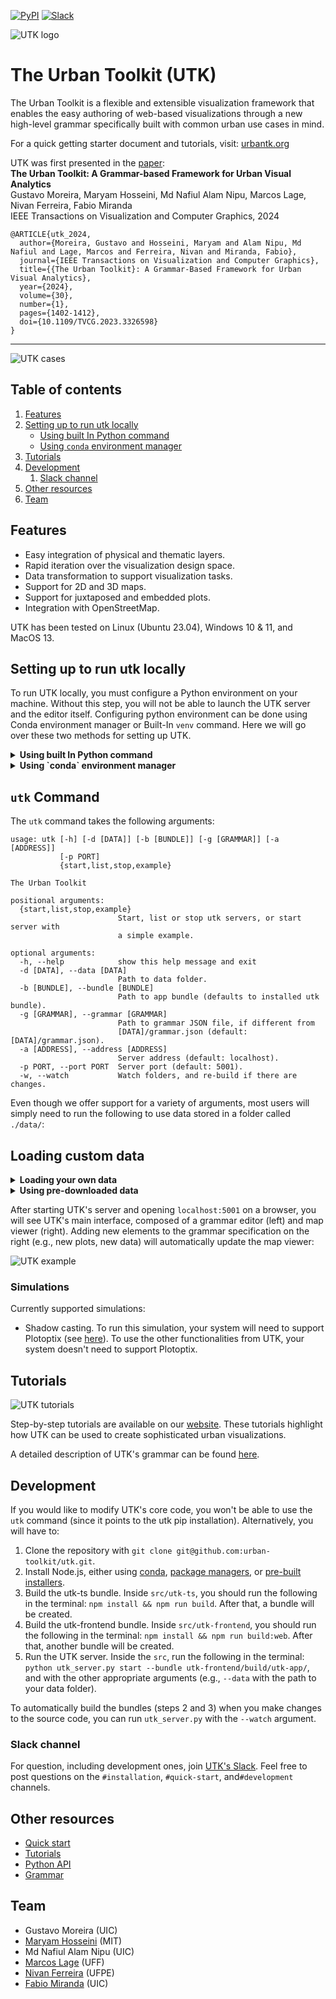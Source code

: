 [![PyPI](https://img.shields.io/pypi/v/utk)](https://pypi.org/project/utk/) [![Slack](https://img.shields.io/badge/slack-4A154B)](https://join.slack.com/t/urbantk/shared_invite/zt-22g7ui2s4-MNKvQ2iL7wc3SmpKnPiL0A)

![UTK logo](https://github.com/urban-toolkit/utk/blob/master/images/logo.jpg?raw=true)

# The Urban Toolkit (UTK)

The Urban Toolkit is a flexible and extensible visualization framework that enables the easy authoring of web-based visualizations
through a new high-level grammar specifically built with common urban use cases in mind.

For a quick getting starter document and tutorials, visit: [urbantk.org](http://urbantk.org)

UTK was first presented in the [paper](https://ieeexplore.ieee.org/document/10290965):  
**The Urban Toolkit: A Grammar-based Framework for Urban Visual Analytics**  
Gustavo Moreira, Maryam Hosseini, Md Nafiul Alam Nipu, Marcos Lage, Nivan Ferreira, Fabio Miranda  
IEEE Transactions on Visualization and Computer Graphics, 2024

```
@ARTICLE{utk_2024,
  author={Moreira, Gustavo and Hosseini, Maryam and Alam Nipu, Md Nafiul and Lage, Marcos and Ferreira, Nivan and Miranda, Fabio},
  journal={IEEE Transactions on Visualization and Computer Graphics}, 
  title={{The Urban Toolkit}: A Grammar-Based Framework for Urban Visual Analytics}, 
  year={2024},
  volume={30},
  number={1},
  pages={1402-1412},
  doi={10.1109/TVCG.2023.3326598}
}
```

---

![UTK cases](https://github.com/urban-toolkit/utk/blob/master/images/image-1.png?raw=true)

## Table of contents
1. [Features](#features)
2. [Setting up to run utk locally](#setting-up-to-run-utk-locally)
   - [Using built In Python command](#using-built-in-python-command)
   - [Using `conda` environment manager](#using-conda-environment-manager)
3. [Tutorials](#tutorials)
4. [Development](#development)
   1. [Slack channel](#slack-channel)
5. [Other resources](#other-resources)
6. [Team](#team)

## Features
- Easy integration of physical and thematic layers.
- Rapid iteration over the visualization design space.
- Data transformation to support visualization tasks.
- Support for 2D and 3D maps.
- Support for juxtaposed and embedded plots.
- Integration with OpenStreetMap.

UTK has been tested on Linux (Ubuntu 23.04), Windows 10 & 11, and MacOS 13.


## Setting up to run utk locally

To run UTK locally, you must configure a Python environment on your machine. Without this step, you will not be able to launch the UTK server and the editor itself. Configuring python environment can be done using Conda environment manager or Built-In `venv` command. Here we will go over these two methods for setting up UTK.

<details>
  <summary><b>Using built In Python command</b></summary>
  
  ## Using built In Python command
  ### **Install Python**
  First you need to ensure correct Python version is installed. Currently supported python versions are 3.9. 3.10, 3.11. If you don't have python installed follow instructions on [Download Python | Python.org](https://www.python.org/downloads/) and install python version 3.10 on your machine. You can check if python is installed by running the following commands 
  ```SHELL
  python3 --version
  ```
  ### **Create a Virtual Environment** 
  Next step is to set up a new virtual environment for UTK to run in. We will use `venv` command for that. `venv` as well as `pip` comes packaged with all Python versions after 3.0, so there is no need to install them. 
  - Choose the location where you will work with UTK: 
  	- Mac/Linux: `/Users/*username*/Desktop/Repos/UTK_ENV`
  	- Windows: `C:\Users\YourUsername\Desktop\UTK_ENV`
  - Run the following commands to create a virtual environment named `UTK_ENV`
  Mac/Linux:
  ```SHELL
  python3 -m venv /Users/*username*/Desktop/UTK_ENV
  
  ```
  Windows:
  ```SHELL
  python3 -m venv C:\Users\YourUsername\Desktop\UTK_ENV
  
  ```
  ### **Activate the Virtual Environment**
  After the environment is set up activate the environment using the following command:
  Mac/Linux:
  ```SHELL
  source /Users/*username*/Desktop/UTK_ENV/bin/activate
  ```
  Windows:
  ```SHELL
  cd C:\Users\YourUsername\Desktop\UTK_ENV
  C:\Users\YourUsername\Desktop\UTK_ENV\Scripts\activate
  ```
  ### **Install Required Packages**
  Once you are in the newly created environment, you need to install `utk` package as well as python kernel and jupyterLab. We can do that by running the following commands:
  ```SHELL
  pip3 install utk
  pip3 install jupyterlab
  pip install ipykernel
  python -m ipykernel install --user --name=UTK_ENV
  ```
  ### **Verify Installation**
   Type the following code into the jupyter notebook and run it. If the code runs successfully, that means the setup is complete and you are ready to use utk.
  ```SHELL
  utk example
  ```
  Go to your browser and type the following to acces the utk server. If successful you will see a view of manhattan with an editor in front of you.
  ```
  http://localhost:5001
  ```
</details>

<details>
  <summary><b>Using `conda` environment manager</b></summary>
  
  ## Using `conda` environment manager

### **Install Conda**
First make sure conda is installed by installing it from the official website: [Download Anaconda Distribution | Anaconda](https://www.anaconda.com/download)
### **Create and activate a Conda Environment**
After having conda installed we can create a new environment to work in by running the following command:
```SHELL
conda create -n UTK_CONDA python=3.10
conda activate UTK_CONDA
```
### **Install Required Packages**
Once you are in the newly created environment, you need to install `utk` package as well as python kernel and jupyterLab. We can do that by running the following commands:
```SHELL
pip3 install utk
pip3 install jupyterlab
pip install ipykernel
python -m ipykernel install --user --name=UTK_CONDA
```
### **Verify Installation**
Type the following code into the jupyter notebook and run it. If the code runs successfully, that means the setup is complete and you are ready to use utk.
```SHELL
utk example
```
Go to your browser and type the following to acces the utk server. If successful you will see a view of manhattan with an editor in front of you.
```
http://localhost:5001
```
</details>

## `utk` Command 
The ``utk`` command takes the following arguments:
```
usage: utk [-h] [-d [DATA]] [-b [BUNDLE]] [-g [GRAMMAR]] [-a [ADDRESS]]
           [-p PORT]
           {start,list,stop,example}

The Urban Toolkit

positional arguments:
  {start,list,stop,example}
                        Start, list or stop utk servers, or start server with
                        a simple example.

optional arguments:
  -h, --help            show this help message and exit
  -d [DATA], --data [DATA]
                        Path to data folder.
  -b [BUNDLE], --bundle [BUNDLE]
                        Path to app bundle (defaults to installed utk bundle).
  -g [GRAMMAR], --grammar [GRAMMAR]
                        Path to grammar JSON file, if different from
                        [DATA]/grammar.json (default: [DATA]/grammar.json).
  -a [ADDRESS], --address [ADDRESS]
                        Server address (default: localhost).
  -p PORT, --port PORT  Server port (default: 5001).
  -w, --watch           Watch folders, and re-build if there are changes.
```

Even though we offer support for a variety of arguments, most users will simply need to run the following to use data stored in a folder called ``./data/``:
## Loading custom data
<details>
    <summary><b>Loading your own data</b></summary>
  
### Loading your own data
If there is a specific map section that you need to work with you can use the following steps:
1. Launch jupyterLab with:
```SHELL
jupyter-lab
```
 You will be prompted to select Python kernel. Select the kernel we created in previous tutorial.


2. Download the data from OSM into the specified folder.
```Python
uc = utk.OSM.load('Manhattan, NY', layers=['surface', 'parks', 'water', 'roads'])
uc.save('./manhattan')
```

This download will get all the data that you need to run utk. Folder with data should contain grammar.json, which is the file which will contain your visualisation 

3. In the terminal launch utk server
```SHELL
utk start --data ./*downloaded_data*
```

4. Go to your browser and type. I successful you will see a view of manhattan with an editor in front of you.
```
http://localhost:5001
```
</details>


<details>
    <summary><b>Using pre-downloaded data</b></summary>
  
  ## Using pre-downloaded data
Some of our tutorials will provide a download link with a data file. In this case all you need to do is go to the folder in which the downloaded folder is located and do the following steps(Assuming you are in the correct environment):
1. In the terminal launch utk server
```SHELL
utk start --data ./*downloaded_data*
```

2. Go to your browser and type. I successful you will see a view of manhattan with an editor in front of you.
```
http://localhost:5001
```
</details>

After starting UTK's server and opening ``localhost:5001`` on a browser, you will see UTK's main interface, composed of a grammar editor (left) and map viewer (right). Adding new elements to the grammar specification on the right (e.g., new plots, new data) will automatically update the map viewer:

![UTK example](https://github.com/urban-toolkit/utk/blob/master/images/example.gif?raw=true)

### Simulations 

Currently supported simulations: 
- Shadow casting. To run this simulation, your system will need to support Plotoptix (see [here](https://plotoptix.rnd.team/)). To use the other functionalities from UTK, your system doesn't need to support Plotoptix. 

## Tutorials

![UTK tutorials](https://github.com/urban-toolkit/utk/blob/master/images/tutorials.png?raw=true)

Step-by-step tutorials are available on our [website](http://urbantk.org/home-tutorials). These tutorials highlight how UTK can be used to create sophisticated urban visualizations.

A detailed description of UTK's grammar can be found [here](https://github.com/urban-toolkit/utk/blob/master/grammar.md).

## Development

If you would like to modify UTK's core code, you won't be able to use the ``utk`` command (since it points to the utk pip installation). Alternatively, you will have to:
1. Clone the repository with ``git clone git@github.com:urban-toolkit/utk.git``.
1. Install Node.js, either using [conda](https://anaconda.org/conda-forge/nodejs), [package managers](https://nodejs.org/en/download/package-manager), or [pre-built installers](https://nodejs.org/en/download).
2. Build the utk-ts bundle. Inside ``src/utk-ts``, you should run the following in the terminal: ``npm install && npm run build``. After that, a bundle will be created.
3. Build the utk-frontend bundle. Inside ``src/utk-frontend``, you should run the following in the terminal: ``npm install && npm run build:web``. After that, another bundle will be created.
4. Run the UTK server. Inside the ``src``, run the following in the terminal: ``python utk_server.py start --bundle utk-frontend/build/utk-app/``, and with the other appropriate arguments (e.g., ``--data`` with the path to your data folder).

To automatically build the bundles (steps 2 and 3) when you make changes to the source code, you can run ``utk_server.py`` with the ``--watch`` argument.

### Slack channel

For question, including development ones, join [UTK's Slack](https://join.slack.com/t/urbantk/shared_invite/zt-22g7ui2s4-MNKvQ2iL7wc3SmpKnPiL0A). Feel free to post questions on the ``#installation``, ``#quick-start``, and``#development`` channels.

## Other resources
- [Quick start](http://urbantk.org/get-started/)
- [Tutorials](http://urbantk.org/home-tutorials/)
- [Python API](https://github.com/urban-toolkit/utk/blob/master/API.md)
- [Grammar](https://github.com/urban-toolkit/utk/blob/master/grammar.md)

## Team
- Gustavo Moreira (UIC)
- [Maryam Hosseini](https://www.maryamhosseini.me/) (MIT)
- Md Nafiul Alam Nipu (UIC)
- [Marcos Lage](http://www.ic.uff.br/~mlage/) (UFF)
- [Nivan Ferreira](https://www.cin.ufpe.br/~nivan/) (UFPE)
- [Fabio Miranda](https://fmiranda.me) (UIC)


